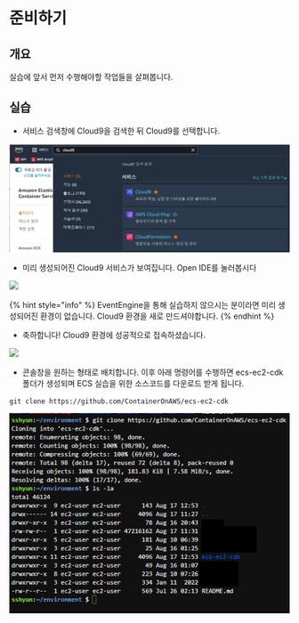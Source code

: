 # 준비하기

## 개요

실습에 앞서 먼저 수행해야할 작업들을 살펴봅니다.

## 실습

* 서비스 검색창에 Cloud9을 검색한 뒤 Cloud9를 선택합니다.

![](<../.gitbook/assets/image (3) (3).png>)

* 미리 생성되어진 Cloud9 서비스가 보여집니다. Open IDE를 눌러봅시다

![](https://files.gitbook.com/v0/b/gitbook-x-prod.appspot.com/o/spaces%2FLKuIG2sf4STY6GciXnBa%2Fuploads%2FUs3WPPD1VKDtD9nNcJqw%2Fimage.png?alt=media\&token=6ad3ce10-2f65-415d-9370-88b042f8d7bd)

{% hint style="info" %}
EventEngine을 통해 실습하지 않으시는 분이라면 미리 생성되어진 환경이 없습니다. Cloud9 환경을 새로 만드셔야합니다.
{% endhint %}

* ​축하합니다! Cloud9 환경에 성공적으로 접속하셨습니다.

![](https://files.gitbook.com/v0/b/gitbook-x-prod.appspot.com/o/spaces%2FLKuIG2sf4STY6GciXnBa%2Fuploads%2FeSPLYqCrx0dBzdLAu5yr%2F%E1%84%89%E1%85%B3%E1%84%8F%E1%85%B3%E1%84%85%E1%85%B5%E1%86%AB%E1%84%89%E1%85%A3%E1%86%BA%202022-08-12%20%E1%84%8B%E1%85%A9%E1%84%92%E1%85%AE%202.56.38.png?alt=media\&token=623a04fa-7edd-4663-98ac-1549e8137a56)

* 콘솔창을 원하는 형태로 배치합니다. 이후 아래 명령어를 수행하면 ecs-ec2-cdk 폴더가 생성되며 ECS 실습을 위한 소스코드를 다운로드 받게 됩니다.&#x20;

```
git clone https://github.com/ContainerOnAWS/ecs-ec2-cdk
```

![](<../.gitbook/assets/image (4) (1).png>)

